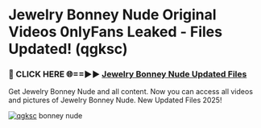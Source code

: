 # Jewelry Bonney Nude Original Videos 0nlyFans Leaked - Files Updated! (qgksc)

<h3>🔴 CLICK HERE 🌐==►► <a href="https://tinyurl.com/52m3yx9h" rel="nofollow">Jewelry Bonney Nude Updated Files</a></h3>

Get Jewelry Bonney Nude and all content. Now you can access all videos and pictures of Jewelry Bonney Nude. New Updated Files 2025!

[![qgksc](https://i.imgur.com/TnHtlc8.gif)](https://tinyurl.com/52m3yx9h)
bonney nude